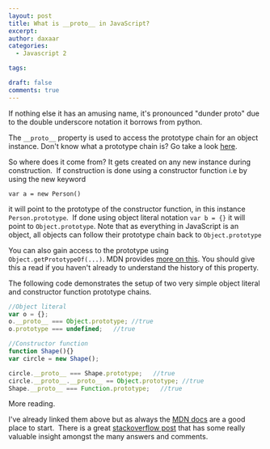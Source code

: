 ```yaml
---
layout: post
title: What is __proto__ in JavaScript?
excerpt:
author: daxaar
categories:
  - Javascript 2

tags:

draft: false
comments: true
---
```

If nothing else it has an amusing name, it's pronounced "dunder proto" due to the double underscore notation it borrows from python.

The `__proto__` property is used to access the prototype chain for an object instance.  Don't know what a prototype chain is?  Go take a look <a href="https://developer.mozilla.org/en-US/docs/Web/JavaScript/Reference/Global_Objects/Object/prototype">here</a>.

So where does it come from? It gets created on any new instance during construction.  If construction is done using a constructor function i.e by using the new keyword

`var a = new Person()`

it will point to the prototype of the constructor function, in this instance `Person.prototype`.  If done using object literal notation `var b = {}` it will point to `Object.prototype`.  Note that as everything in JavaScript is an object, all objects can follow their prototype chain back to `Object.prototype`

You can also gain access to the prototype using `Object.getPrototypeOf(...)`.  MDN provides <a href="https://developer.mozilla.org/en-US/docs/Web/JavaScript/Reference/Global_Objects/Object/getPrototypeOf">more on this</a>.  You should give this a read if you haven't already to understand the history of this property.

The following code demonstrates the setup of two very simple object literal and constructor function prototype chains.

~~~ javascript
//Object literal
var o = {};
o.__proto__ === Object.prototype; //true
o.prototype === undefined;   //true

//Constructor function
function Shape(){}
var circle = new Shape();

circle.__proto__ === Shape.prototype;   //true
circle.__proto__.__proto__ == Object.prototype; //true
Shape.__proto__ === Function.prototype;   //true
~~~

More reading.

I've already linked them above but as always the <a href="https://developer.mozilla.org/en/docs/Web/JavaScript/Reference/Global_Objects/Object/proto">MDN docs</a> are a good place to start.  There is a great <a href="http://stackoverflow.com/questions/9959727/proto-vs-prototype-in-javascript">stackoverflow post</a> that has some really valuable insight amongst the many answers and comments.

